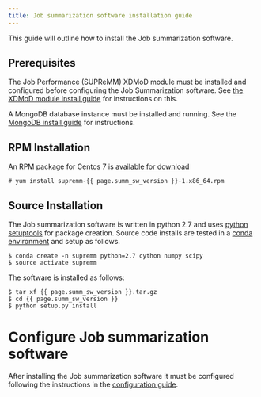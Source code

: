 ```yaml
---
title: Job summarization software installation guide
---
```


This guide will outline how to install the Job summarization software.

## Prerequisites

The Job Performance (SUPReMM) XDMoD module must be installed and configured
before configuring the Job Summarization software. See [the XDMoD module install guide](supremm-install.md) for instructions
on this.

A MongoDB database instance must be installed and running. See the [MongoDB install guide](supremm-mongo) for instructions.

## RPM Installation

An RPM package for Centos 7 is [available for download](https://github.com/ubccr/supremm/releases/latest)

    # yum install supremm-{{ page.summ_sw_version }}-1.x86_64.rpm

## Source Installation

The Job summarization software is written in python 2.7 and uses [python setuptools](https://setuptools.readthedocs.io/en/latest/) 
for package creation. Source code installs are tested in a [conda environment](https://conda.io/docs/user-guide/install/download.html)
and setup as follows.

    $ conda create -n supremm python=2.7 cython numpy scipy
    $ source activate supremm

The software is installed as follows:

    $ tar xf {{ page.summ_sw_version }}.tar.gz
    $ cd {{ page.summ_sw_version }}
    $ python setup.py install


# Configure Job summarization software

After installing the Job summarization software it must be configured following the instructions in the [configuration guide](supremm-processing-configuration.md).
